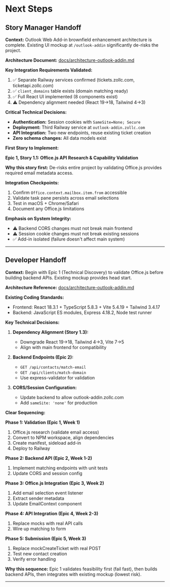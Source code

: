 # Next Steps

## Story Manager Handoff

**Context:** Outlook Web Add-in brownfield enhancement architecture is complete. Existing UI mockup at `/outlook-addin` significantly de-risks the project.

**Architecture Document:** [docs/architecture-outlook-addin.md](docs/architecture-outlook-addin.md:1)

**Key Integration Requirements Validated:**
1. ✅ Separate Railway services confirmed (tickets.zollc.com, ticketapi.zollc.com)
2. ✅ `client_domains` table exists (domain matching ready)
3. ✅ Full React UI implemented (8 components exist)
4. ⚠️ Dependency alignment needed (React 19→18, Tailwind 4→3)

**Critical Technical Decisions:**
- **Authentication:** Session cookies with `SameSite=None; Secure`
- **Deployment:** Third Railway service at `outlook-addin.zollc.com`
- **API Integration:** Two new endpoints, reuse existing ticket creation
- **Zero schema changes:** All data models exist

**First Story to Implement:**

**Epic 1, Story 1.1: Office.js API Research & Capability Validation**

**Why this story first:** De-risks entire project by validating Office.js provides required email metadata access.

**Integration Checkpoints:**
1. Confirm `Office.context.mailbox.item.from` accessible
2. Validate task pane persists across email selections
3. Test in macOS + Chrome/Safari
4. Document any Office.js limitations

**Emphasis on System Integrity:**
- ⚠️ Backend CORS changes must not break main frontend
- ⚠️ Session cookie changes must not break existing sessions
- ✅ Add-in isolated (failure doesn't affect main system)

---

## Developer Handoff

**Context:** Begin with Epic 1 (Technical Discovery) to validate Office.js before building backend APIs. Existing mockup provides head start.

**Architecture Reference:** [docs/architecture-outlook-addin.md](docs/architecture-outlook-addin.md:1)

**Existing Coding Standards:**
- Frontend: React 18.3.1 + TypeScript 5.8.3 + Vite 5.4.19 + Tailwind 3.4.17
- Backend: JavaScript ES modules, Express 4.18.2, Node test runner

**Key Technical Decisions:**

1. **Dependency Alignment (Story 1.3):**
   - Downgrade React 19→18, Tailwind 4→3, Vite 7→5
   - Align with main frontend for compatibility

2. **Backend Endpoints (Epic 2):**
   - `GET /api/contacts/match-email`
   - `GET /api/clients/match-domain`
   - Use express-validator for validation

3. **CORS/Session Configuration:**
   - Update backend to allow outlook-addin.zollc.com
   - Add `sameSite: 'none'` for production

**Clear Sequencing:**

**Phase 1: Validation (Epic 1, Week 1)**
1. Office.js research (validate email access)
2. Convert to NPM workspace, align dependencies
3. Create manifest, sideload add-in
4. Deploy to Railway

**Phase 2: Backend API (Epic 2, Week 1-2)**
1. Implement matching endpoints with unit tests
2. Update CORS and session config

**Phase 3: Office.js Integration (Epic 3, Week 2)**
1. Add email selection event listener
2. Extract sender metadata
3. Update EmailContext component

**Phase 4: API Integration (Epic 4, Week 2-3)**
1. Replace mocks with real API calls
2. Wire up matching to form

**Phase 5: Submission (Epic 5, Week 3)**
1. Replace mockCreateTicket with real POST
2. Test new contact creation
3. Verify error handling

**Why this sequence:** Epic 1 validates feasibility first (fail fast), then builds backend APIs, then integrates with existing mockup (lowest risk).

---
